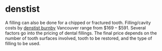 # denstist
A filling can also be done for a chipped or fractured tooth. Filling/cavity costs by [denstist burnby](https://www.zoomdentalburnaby.ca/) Vancouver range from $169 – $591. Several factors go into the pricing of dental fillings. The final price depends on the number of tooth surfaces involved, tooth to be restored, and the type of filling to be used.
